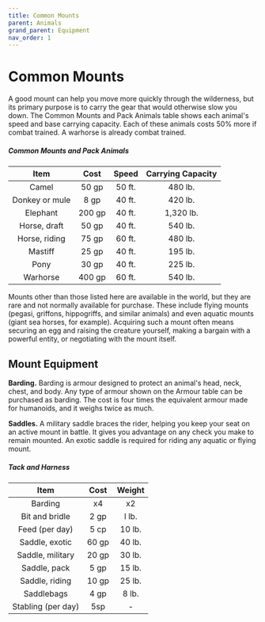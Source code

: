 ```yaml
---
title: Common Mounts
parent: Animals
grand_parent: Equipment
nav_order: 1
---
```


# Common Mounts
A good mount can help you move more quickly through the wilderness, but its primary purpose is to carry the gear that would otherwise slow you down. The Common Mounts and Pack Animals table shows each animal's speed and base carrying capacity. Each of these animals costs 50% more if combat trained. A warhorse is already combat trained.

##### Common Mounts and Pack Animals

| Item | Cost | Speed | Carrying Capacity |
|:----:|:----:|:-----:|:-----------------:|
| Camel | 50 gp | 50 ft. | 480 lb. |
| Donkey or mule | 8 gp | 40 ft. | 420 lb. |
| Elephant | 200 gp | 40 ft. | 1,320 lb. |
| Horse, draft | 50 gp | 40 ft. | 540 lb. |
| Horse, riding | 75 gp | 60 ft. | 480 lb. |
| Mastiff | 25 gp | 40 ft. | 195 lb. |
| Pony | 30 gp | 40 ft. | 225 lb. |
| Warhorse | 400 gp | 60 ft. | 540 lb. |

Mounts other than those listed here are available in the world, but they are rare and not normally available for purchase. These include flying mounts (pegasi, griffons, hippogriffs, and similar animals) and even aquatic mounts (giant sea horses, for example). Acquiring such a mount often means securing an egg and raising the creature yourself, making a bargain with a powerful entity, or negotiating with the mount itself.

## Mount Equipment

**Barding.** Barding is armour designed to protect an animal's head, neck, chest, and body. Any type of armour shown on the Armour table can be purchased as barding. The cost is four times the equivalent armour made for humanoids, and it weighs twice as much.

**Saddles.** A military saddle braces the rider, helping you keep your seat on an active mount in battle. It gives you advantage on any check you make to remain mounted. An exotic saddle is required for riding any aquatic or flying mount.

##### Tack and Harness

| Item | Cost | Weight |
|:----:|:----:|:------:|
| Barding | x4 | x2 |
| Bit and bridle | 2 gp | l lb. |
| Feed (per day) | 5 cp | 10 lb. |
| Saddle, exotic | 60 gp | 40 lb. |
| Saddle, military | 20 gp | 30 lb. |
| Saddle, pack | 5 gp | 15 lb. |
| Saddle, riding | 10 gp | 25 lb. |
| Saddlebags | 4 gp | 8 lb. |
| Stabling (per day) | 5sp | - |

